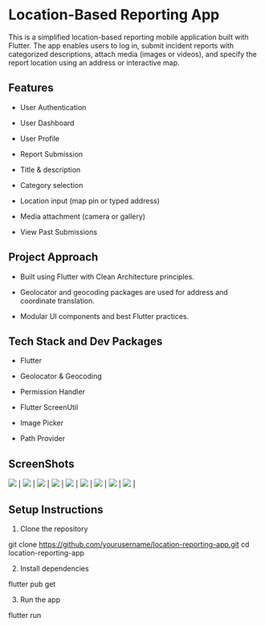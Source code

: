 #  Location-Based Reporting App

This is a simplified location-based reporting mobile application built with Flutter. The app enables users to log in, submit incident reports with categorized descriptions, attach media (images or videos), and specify the report location using an address or interactive map.

## Features
- User Authentication 

- User Dashboard

- User Profile

- Report Submission

- Title & description

- Category selection

- Location input (map pin or typed address)

- Media attachment (camera or gallery)

- View Past Submissions

## Project Approach

- Built using Flutter with Clean Architecture principles.

- Geolocator and geocoding packages are used for address and coordinate translation.

- Modular UI components and best Flutter practices.



##  Tech Stack and Dev Packages

- Flutter

- Geolocator & Geocoding

- Permission Handler

- Flutter ScreenUtil

- Image Picker

- Path Provider


##  ScreenShots 


![](screenshots/Screenshot_1753267433.png) | ![](screenshots/Screenshot_1753267455.png) | ![](screenshots/Screenshot_1753267470.png) |   ![](screenshots/Screenshot_1753267482.png) |  ![](screenshots/Screenshot_1753267496.png) |  ![](screenshots/Screenshot_1753267702.png) | ![](screenshots/Screenshot_1753267505.png) | ![](screenshots/Screenshot_1753267731.png) | ![](screenshots/Screenshot_1753267702.png) | 





##  Setup Instructions

1. Clone the repository

git clone https://github.com/yourusername/location-reporting-app.git
cd location-reporting-app

2. Install dependencies

flutter pub get

3. Run the app

flutter run
